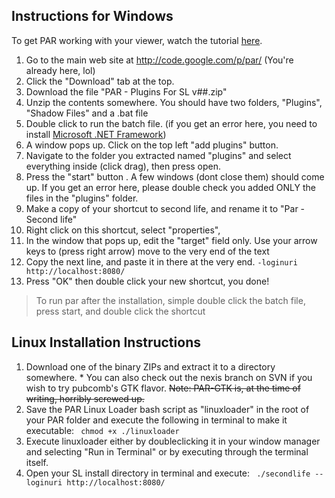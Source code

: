 ## Instructions for Windows ##

To get PAR working with your viewer, watch the tutorial [here](http://www.youtube.com/watch?v=MBNUogQLH0U&feature=channel_page).

  1. Go to the main web site at http://code.google.com/p/par/ (You're already here, lol)
  1. Click the "Download" tab at the top.
  1. Download the file "PAR - Plugins For SL v##.zip"
  1. Unzip the contents somewhere.   You should have two folders, "Plugins", "Shadow Files" and a .bat file
  1. Double click to run the batch file.  (if  you get an error here, you need to install [Microsoft .NET Framework](http://www.microsoft.com/downloads/details.aspx?familyid=10cc340b-f857-4a14-83f5-25634c3bf043&displaylang=en))
  1. A window pops up. Click on the top left "add plugins" button.
  1. Navigate to the folder you extracted named "plugins" and select  everything inside (click drag), then press open.
  1. Press the "start" button .   A few windows (dont close them) should come up.  If you get an error here, please double check you added ONLY the files in the "plugins" folder.
  1. Make a copy of your shortcut to second life, and rename it to "Par - Second life"
  1. Right click on this shortcut, select "properties",
  1. In the window that pops up, edit the "target" field only.  Use your arrow keys to (press right arrow) move to the very end of the text
  1. Copy the next line, and paste it in there at the very end. ```
-loginuri http://localhost:8080/ ```
  1. Press "OK" then double click your new shortcut, you done!

> To run par after the installation, simple double click the batch file, press start, and double click the shortcut

## Linux Installation Instructions ##

  1. Download one of the binary ZIPs and extract it to a directory somewhere.
    * You can also check out the nexis branch on SVN if you wish to try pubcomb's GTK flavor.  <s>Note: PAR-GTK is, at the time of writing, horribly screwed up.</s>
  1. Save the PAR Linux Loader bash script as "linuxloader" in the root of your PAR folder and execute the following in terminal to make it executable: ```
chmod +x ./linuxloader```
  1. Execute linuxloader either by doubleclicking it in your window manager and selecting "Run in Terminal" or by executing  through the terminal itself.
  1. Open your SL install directory in terminal and execute: ```
./secondlife --loginuri http://localhost:8080/```